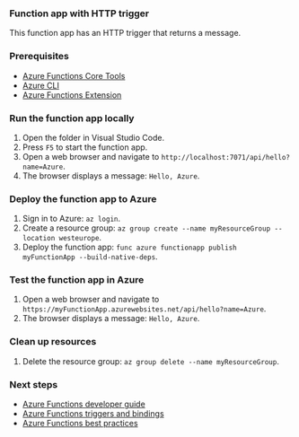 ### Function app with HTTP trigger
This function app has an HTTP trigger that returns a message. 

### Prerequisites
- [Azure Functions Core Tools](https://docs.microsoft.com/en-us/azure/azure-functions/functions-run-local#v2)
- [Azure CLI](https://docs.microsoft.com/en-us/cli/azure/install-azure-cli?view=azure-cli-latest)
- [Azure Functions Extension](https://marketplace.visualstudio.com/items?itemName=ms-azuretools.vscode-azurefunctions)

### Run the function app locally
1. Open the folder in Visual Studio Code.
2. Press `F5` to start the function app.
3. Open a web browser and navigate to `http://localhost:7071/api/hello?name=Azure`.
4. The browser displays a message: `Hello, Azure`.

### Deploy the function app to Azure
1. Sign in to Azure: `az login`.
2. Create a resource group: `az group create --name myResourceGroup --location westeurope`.
3. Deploy the function app: `func azure functionapp publish myFunctionApp --build-native-deps`.

### Test the function app in Azure
1. Open a web browser and navigate to `https://myFunctionApp.azurewebsites.net/api/hello?name=Azure`.
2. The browser displays a message: `Hello, Azure`.

### Clean up resources
1. Delete the resource group: `az group delete --name myResourceGroup`.

### Next steps
- [Azure Functions developer guide](https://docs.microsoft.com/en-us/azure/azure-functions/functions-reference)
- [Azure Functions triggers and bindings](https://docs.microsoft.com/en-us/azure/azure-functions/functions-triggers-bindings)
- [Azure Functions best practices](https://docs.microsoft.com/en-us/azure/azure-functions/functions-best-practices)